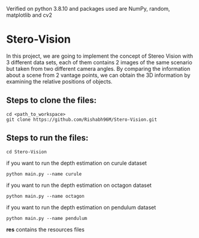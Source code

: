 Verified on python 3.8.10 and packages used are NumPy, random, matplotlib and cv2

# Stero-Vision
In this project, we are going to implement the concept of Stereo Vision with 3 different data sets, each of them contains 2 images of the same scenario but taken from two different camera angles. By comparing the information about a scene from 2 vantage points, we can obtain the 3D information by examining the relative positions of objects.

## Steps to clone the files:
```
cd <path_to_workspace>
git clone https://github.com/Rishabh96M/Stero-Vision.git
```

## Steps to run the files:
```
cd Stero-Vision
```
if you want to run the depth estimation on curule dataset
```
python main.py --name curule
```
if you want to run the depth estimation on octagon dataset
```
python main.py --name octagon
```
if you want to run the depth estimation on pendulum dataset
```
python main.py --name pendulum
```

**res** contains the resources files
